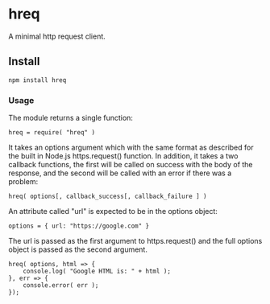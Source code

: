 # hreq

A minimal http request client.

## Install

	npm install hreq

### Usage

The module returns a single function:

	hreq = require( "hreq" )

It takes an options argument which with the same format
as described for the built in Node.js https.request() function.
In addition, it takes a two callback functions, the first
will be called on success with the body of the response, and
the second will be called with an error if there was a problem:

	hreq( options[, callback_success[, callback_failure ] )

An attribute called "url" is expected to be in the options object:

	options = { url: "https://google.com" }

The url is passed as the first argument to https.request() and
the full options object is passed as the second argument.

	hreq( options, html => {
		console.log( "Google HTML is: " + html );
	}, err => {
		console.error( err );
	});

